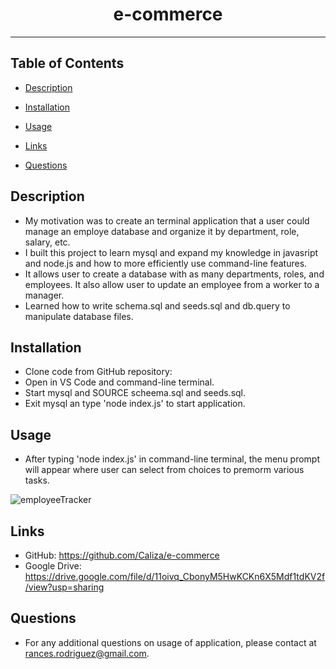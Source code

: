 <div align="center"><h1>e-commerce</h1></div>
<hr />

## Table of Contents

  * [Description](#description)
  
  * [Installation](#installation)

  * [Usage](#usage)

  * [Links](#links)

  * [Questions](#questions)

## Description

- My motivation was to create an terminal application that a user could manage an employe database and organize it by department, role, salary, etc.
- I built this project to learn mysql and expand my knowledge in javasript and node.js and how to more efficiently use command-line features.
- It allows user to create a database with as many departments, roles, and employees. It also allow user to update an employee from a worker to a manager.
- Learned how to write schema.sql and seeds.sql and db.query to manipulate database files.

## Installation

- Clone code from GitHub repository:
- Open in VS Code and command-line terminal.
- Start mysql and SOURCE scheema.sql and seeds.sql.
- Exit mysql an type 'node index.js' to start application. 

## Usage
  
 - After typing 'node index.js' in command-line terminal, the menu prompt will appear where user can select from choices to premorm various tasks.



    
 ![employeeTracker](./assets/images/employeeTracker.jpg)

## Links

- GitHub: https://github.com/Caliza/e-commerce
- Google Drive: https://drive.google.com/file/d/11oivq_CbonyM5HwKCKn6X5Mdf1tdKV2f/view?usp=sharing

## Questions

- For any additional questions on usage of application, please contact at rances.rodriguez@gmail.com.